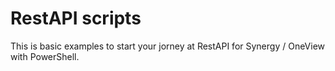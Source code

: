 # RestAPI scripts
This is basic examples to start your jorney at RestAPI for Synergy / OneView with PowerShell.
